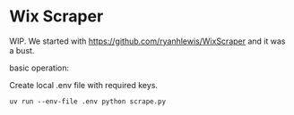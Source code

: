 # Wix Scraper

WIP. We started with https://github.com/ryanhlewis/WixScraper and it was a bust.

basic operation:

Create local .env file with required keys.

```
uv run --env-file .env python scrape.py
```